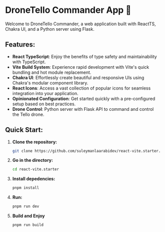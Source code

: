# DroneTello Commander App 🚁

Welcome to DroneTello Commander, a web application built with ReactTS, Chakra UI, and a Python server using Flask.

## Features:

- **React TypeScript**:
  Enjoy the benefits of type safety and maintainability with TypeScript.
- **Vite Build System**:
  Experience rapid development with Vite's quick bundling and hot module replacement.
- **Chakra UI**:
  Effortlessly create beautiful and responsive UIs using Chakra's modular component library.
- **React Icons**:
  Access a vast collection of popular icons for seamless integration into your application.
- **Opinionated Configuration**:
  Get started quickly with a pre-configured setup based on best practices.
- **Drone Control**:
  Python server with Flask API to command and control the Tello drone.

## Quick Start:

1. **Clone the repository:**
   ```bash
   git clone https://github.com/suleymanlaarabidev/react-vite.starter.git
   ```
2. **Go in the directory:**
   ```bash
   cd react-vite.starter
   ```
3. **Install depedencies:**
   ```bash
   pnpm install
   ```
4. **Run:**
   ```bash
   pnpm run dev
   ```
5. **Build and Enjoy**
   ```bash
   pnpm run build
   ```
